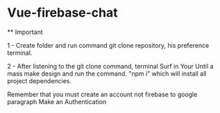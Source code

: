 # Vue-firebase-chat

** Important 

1 - Create folder and run command git clone repository, his preference terminal. 

2 - After listening to the git clone command, terminal Surf in Your Until a mass make design and run the command. "npm i" 
    which will install all project dependencies.
    
Remember that you must create an account not firebase to google paragraph Make an Authentication
  
